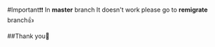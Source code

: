 #Important❗️❗️
In **master** branch It doesn't work please go to **remigrate** branch👍


##Thank you:grimacing:

